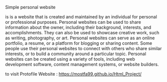 Simple personal website

is  is a website that is created and maintained by an individual for personal or professional purposes.
Personal websites can be used to share information about the owner, including their background, interests, and accomplishments. 
They can also be used to showcase creative work, such as writing, photography, or art.
Personal websites can serve as an online portfolio, a resume, or a platform for blogging or sharing content.
Some people use their personal websites to connect with others who share similar interests, or to build a community around a particular topic.
Personal websites can be created using a variety of tools, including web development software, content management systems, or website builders.

to visit Protofile Website :
https://mostfa99.github.io/Html_Project/
